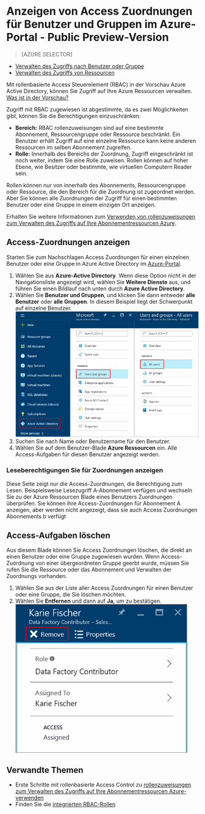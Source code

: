 <properties
    pageTitle="Anzeigen von Azure Access ressourcenzuordnungen | Microsoft Azure"
    description="Anzeigen und Verwalten von allen Access Control rollenbasierte Aufgaben für alle Benutzer oder Gruppen in der Azure-portal"
    services="active-directory"
    documentationCenter=""
    authors="kgremban"
    manager="femila"
    editor="jeffsta"/>

<tags
    ms.service="active-directory"
    ms.devlang="na"
    ms.topic="article"
    ms.tgt_pltfrm="na"
    ms.workload="identity"
    ms.date="10/10/2016"
    ms.author="kgremban"/>

# <a name="view-access-assignments-for-users-and-groups-in-the-azure-portal---public-preview"></a>Anzeigen von Access Zuordnungen für Benutzer und Gruppen im Azure-Portal - Public Preview-Version

> [AZURE.SELECTOR]
- [Verwalten des Zugriffs nach Benutzer oder Gruppe](role-based-access-control-manage-assignments.md)
- [Verwalten des Zugriffs von Ressourcen](role-based-access-control-configure.md)

Mit rollenbasierte Access Steuerelement (RBAC) in der Vorschau Azure Active Directory, können Sie Zugriff auf Ihre Azure Ressourcen verwalten. [Was ist in der Vorschau?](active-directory-preview-explainer.md)

Zugriff mit RBAC zugewiesen ist abgestimmte, da es zwei Möglichkeiten gibt, können Sie die Berechtigungen einzuschränken:

- **Bereich:** RBAC rollenzuweisungen sind auf eine bestimmte Abonnement, Ressourcengruppe oder Ressource beschränkt. Ein Benutzer erhält Zugriff auf eine einzelne Ressource kann keine anderen Ressourcen im selben Abonnement zugreifen.
- **Rolle:** Innerhalb des Bereichs der Zuordnung, Zugriff eingeschränkt ist noch weiter, indem Sie eine Rolle zuweisen. Rollen können auf hoher Ebene, wie Besitzer oder bestimmte, wie virtuellen Computern Reader sein.

Rollen können nur von innerhalb des Abonnements, Ressourcengruppe oder Ressource, die den Bereich für die Zuordnung ist zugeordnet werden. Aber Sie können alle Zuordnungen der Zugriff für einen bestimmten Benutzer oder eine Gruppe in einem einzigen Ort anzeigen.

Erhalten Sie weitere Informationen zum [Verwenden von rollenzuweisungen zum Verwalten des Zugriffs auf Ihre Abonnementressourcen Azure](role-based-access-control-configure.md).

##  <a name="view-access-assignments"></a>Access-Zuordnungen anzeigen

Starten Sie zum Nachschlagen Access Zuordnungen für einen einzelnen Benutzer oder eine Gruppe in Azure Active Directory im [Azure-Portal](http://portal.azure.com).

1. Wählen Sie aus **Azure-Active Directory**. Wenn diese Option nicht in der Navigationsliste angezeigt wird, wählen Sie **Weitere Dienste** aus, und führen Sie einen Bildlauf nach unten durch **Azure Active Directory**.
2. Wählen Sie **Benutzer und Gruppen**, und klicken Sie dann entweder **alle Benutzer** oder **alle Gruppen**. In diesem Beispiel liegt der Schwerpunkt auf einzelne Benutzer.
    ![Verwalten von Benutzern und Gruppen in Azure Active Directory - screenshot](./media/role-based-access-control-manage-assignments/rbac_users_groups.png)
3. Suchen Sie nach Name oder Benutzername für den Benutzer.
4. Wählen Sie auf dem Benutzer-Blade **Azure Ressourcen** ein. Alle Access-Aufgaben für diesen Benutzer angezeigt werden.

### <a name="read-permissions-to-view-assignments"></a>Leseberechtigungen Sie für Zuordnungen anzeigen

Diese Seite zeigt nur die Access-Zuordnungen, die Berechtigung zum Lesen. Beispielsweise Lesezugriff A-Abonnement verfügen und wechseln Sie zu der Azure Ressourcen Blade eines Benutzers Zuordnungen überprüfen. Sie können ihre Access-Zuordnungen für Abonnement A anzeigen, aber werden nicht angezeigt, dass sie auch Access Zuordnungen Abonnements b verfügt

## <a name="delete-access-assignments"></a>Access-Aufgaben löschen

Aus diesem Blade können Sie Access Zuordnungen löschen, die direkt an einen Benutzer oder eine Gruppe zugewiesen wurden. Wenn Access-Zuordnung von einer übergeordneten Gruppe geerbt wurde, müssen Sie rufen Sie die Ressource oder das Abonnement und Verwalten der Zuordnungs vorhanden.

1. Wählen Sie aus der Liste aller Access Zuordnungen für einen Benutzer oder eine Gruppe, die Sie löschen möchten.
2. Wählen Sie **Entfernen** und dann auf **Ja,** um zu bestätigen.
    ![Entfernen von Access-Zuordnung - screenshot](./media/role-based-access-control-manage-assignments/delete_assignment.png)

## <a name="related-topics"></a>Verwandte Themen

- Erste Schritte mit rollenbasierte Access Control zu [rollenzuweisungen zum Verwalten des Zugriffs auf Ihre Abonnementressourcen Azure-verwenden](role-based-access-control-configure.md)
- Finden Sie die [integrierten RBAC-Rollen](role-based-access-built-in-roles.md)
